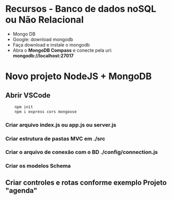 # Recursos - Banco de dados noSQL ou Não Relacional
- Mongo DB
- Google: download mongodb
- Faça download e instale o mongodb
- Abra o **MongoDB Compass** e conecte pela uri: **mongodb://localhost:27017**

# Novo projeto NodeJS + MongoDB
## Abrir VSCode
```cmd
    npm init
    npm i express cors mongoose
```
### Criar arquivo index.js ou app.js ou server.js
### Criar estrutura de pastas MVC em ./src
### Criar o arquivo de conexão com o BD ./config/connection.js
### Criar os modelos Schema
## Criar controles e rotas conforme exemplo Projeto "agenda"